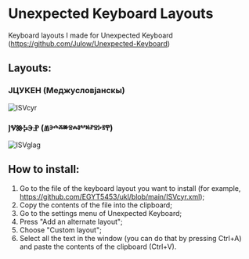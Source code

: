 # Unexpected Keyboard Layouts
Keyboard layouts I made for Unexpected Keyboard (https://github.com/Julow/Unexpected-Keyboard)
## Layouts:
### ЈЦУКЕН (Меджусловјанскы)
![ISVcyr](https://github.com/EGYT5453/ukl/assets/113429882/228f1289-468b-4925-8ad3-624e80b05aff)
### ⰬⰜⰖⰍⰅⰐ (Ⱞⰵⰴⰶⱆⱄⰾⱁⰲⱝⱀⱄⰽⱐⰹ)
![ISVglag](https://github.com/EGYT5453/ukl/assets/113429882/dbc6150b-bd92-429e-8ea1-8b6f1fd86bea)
## How to install:
1. Go to the file of the keyboard layout you want to install (for example, https://github.com/EGYT5453/ukl/blob/main/ISVcyr.xml);
2. Copy the contents of the file into the clipboard;
3. Go to the settings menu of Unexpected Keyboard;
4. Press "Add an alternate layout";
5. Choose "Custom layout";
6. Select all the text in the window (you can do that by pressing Ctrl+A) and paste the contents of the clipboard (Ctrl+V).
